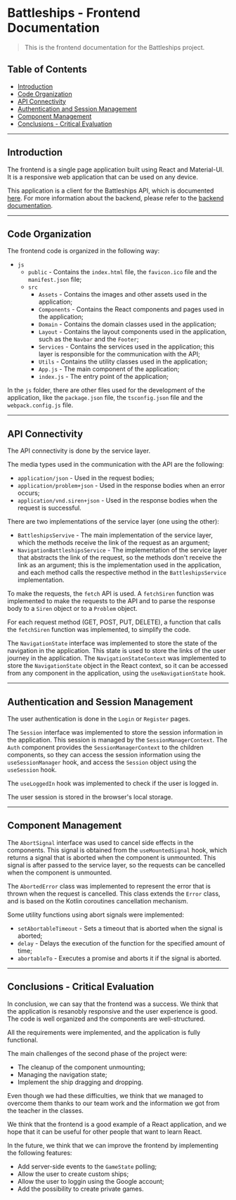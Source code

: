 # Battleships - Frontend Documentation

> This is the frontend documentation for the Battleships project.

## Table of Contents

* [Introduction](#introduction)
* [Code Organization](#code-organization)
* [API Connectivity](#api-connectivity)
* [Authentication and Session Management](#authentication-and-session-management)
* [Component Management](#component-management)
* [Conclusions - Critical Evaluation](#conclusions---critical-evaluation)

---

## Introduction

The frontend is a single page application built using React and Material-UI.
It is a responsive web application that can be used on any device.

This application is a client for the Battleships API, which is documented [here](../../docs/battleships-api-doc.md).
For more information about the backend, please refer to the [backend documentation](../jvm/README.md).

---

## Code Organization

The frontend code is organized in the following way:

* `js`
    * `public` - Contains the `index.html` file, the `favicon.ico` file and the `manifest.json` file;
    * `src`
        * `Assets` - Contains the images and other assets used in the application;
        * `Components` - Contains the React components and pages used in the application;
        * `Domain` - Contains the domain classes used in the application;
        * `Layout` - Contains the layout components used in the application, such as the `Navbar` and the `Footer`;
        * `Services` - Contains the services used in the application; this layer is responsible for the communication
          with the API;
        * `Utils` - Contains the utility classes used in the application;
        * `App.js` - The main component of the application;
        * `index.js` - The entry point of the application;

In the `js` folder, there are other files used for the development of the application, like the `package.json` file,
the `tsconfig.json` file and the `webpack.config.js` file.

---

## API Connectivity

The API connectivity is done by the service layer.

The media types used in the communication with the API are the following:

* `application/json` - Used in the request bodies;
* `application/problem+json` - Used in the response bodies when an error occurs;
* `application/vnd.siren+json` - Used in the response bodies when the request is successful.

There are two implementations of the service layer (one using the other):

* `BattleshipsServive` - The main implementation of the service layer, which the methods receive the link of the request
  as an argument;
* `NavigationBattleshipsService` - The implementation of the service layer that abstracts the link of the request, so
  the methods don't receive the link as an argument; this is the implementation used in the application, and each method
  calls the respective method in the `BattleshipsService` implementation.

To make the requests, the `fetch` API is used. A `fetchSiren` function was implemented to make the requests to the API
and to parse the response body to a `Siren` object or to a `Problem` object.

For each request method (GET, POST, PUT, DELETE), a function that calls the `fetchSiren` function was implemented, to
simplify the code.

The `NavigationState` interface was implemented to store the state of the navigation in the application. This state is
used to store the links of the user journey in the application. The `NavigationStateContext` was implemented to store
the `NavigationState` object in the React context, so it can be accessed from any component in the application, using
the `useNavigationState` hook.

---

## Authentication and Session Management

The user authentication is done in the `Login` or `Register` pages.

The `Session` interface was implemented to store the session information in the application. This session is managed
by the `SessionManagerContext`. The `Auth` component provides the `SessionManagerContext` to the children components,
so they can access the session information using the `useSessionManager` hook, and access the `Session` object using
the `useSession` hook.

The `useLoggedIn` hook was implemented to check if the user is logged in.

The user session is stored in the browser's local storage.

---

## Component Management

The `AbortSignal` interface was used to cancel side effects in the components. This signal is obtained from the
`useMountedSignal` hook, which returns a signal that is aborted when the component is unmounted.
This signal is after passed to the service layer, so the requests can be cancelled when the component is unmounted.

The `AbortedError` class was implemented to represent the error that is thrown when the request is cancelled.
This class extends the `Error` class, and is based on the Kotlin coroutines cancellation mechanism.

Some utility functions using abort signals were implemented:

* `setAbortableTimeout` - Sets a timeout that is aborted when the signal is aborted;
* `delay` - Delays the execution of the function for the specified amount of time;
* `abortableTo` - Executes a promise and aborts it if the signal is aborted.

---

## Conclusions - Critical Evaluation

In conclusion, we can say that the frontend was a success. We think that the application is resanobly responsive and the
user experience is good. The code is well organized and the components are well-structured.

All the requirements were implemented, and the application is fully functional.

The main challenges of the second phase of the project were:

* The cleanup of the component unmounting;
* Managing the navigation state;
* Implement the ship dragging and dropping.

Even though we had these difficulties, we think that we managed to overcome them thanks to our team work and the
information we got from the teacher in the classes.

We think that the frontend is a good example of a React application, and we hope that it can be useful for other people
that want to learn React.

In the future, we think that we can improve the frontend by implementing the following features:

* Add server-side events to the `GameState` polling;
* Allow the user to create custom ships;
* Allow the user to loggin using the Google account;
* Add the possibility to create private games.
